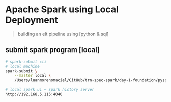 # Apache Spark using Local Deployment

> building an elt pipeline using [python & sql]

## submit spark program [local]

```bash
# spark-submit cli
# local machine
spark-submit \
    --master local \
    /Users/luanmorenomaciel/GitHub/trn-spec-spark/day-1-foundation/pyspark-yelp-elt-py/local/local.py
    
# local spark ui ~ spark history server
http://192.168.5.115:4040
```
